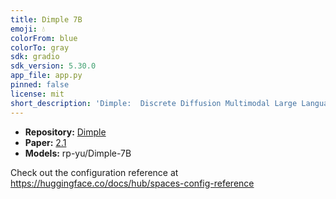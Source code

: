 ```yaml
---
title: Dimple 7B
emoji: 💧
colorFrom: blue
colorTo: gray
sdk: gradio
sdk_version: 5.30.0
app_file: app.py
pinned: false
license: mit
short_description: 'Dimple:  Discrete Diffusion Multimodal Large Language Model'
---
```


- **Repository:** [Dimple](https://github.com/yu-rp/Dimple)
- **Paper:** [2.1](https://arxiv.org/abs/)
- **Models:** rp-yu/Dimple-7B

Check out the configuration reference at https://huggingface.co/docs/hub/spaces-config-reference
